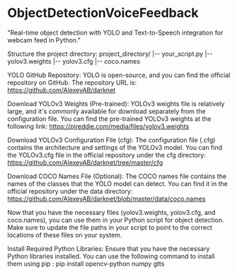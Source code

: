 # ObjectDetectionVoiceFeedback
"Real-time object detection with YOLO and Text-to-Speech integration for webcam feed in Python."

Structure the project directory:
project_directory/
|-- your_script.py
|-- yolov3.weights
|-- yolov3.cfg
|-- coco.names



YOLO GitHub Repository:
YOLO is open-source, and you can find the official repository on GitHub. The repository URL is: https://github.com/AlexeyAB/darknet

Download YOLOv3 Weights (Pre-trained):
YOLOv3 weights file is relatively large, and it's commonly available for download separately from the configuration file. You can find the pre-trained YOLOv3 weights at the following link: https://pjreddie.com/media/files/yolov3.weights

Download YOLOv3 Configuration File (cfg):
The configuration file (.cfg) contains the architecture and settings of the YOLOv3 model. You can find the YOLOv3.cfg file in the official repository under the cfg directory: https://github.com/AlexeyAB/darknet/tree/master/cfg

Download COCO Names File (Optional):
The COCO names file contains the names of the classes that the YOLO model can detect. You can find it in the official repository under the data directory: https://github.com/AlexeyAB/darknet/blob/master/data/coco.names


Now that you have the necessary files (yolov3.weights, yolov3.cfg, and coco.names), you can use them in your Python script for object detection. Make sure to update the file paths in your script to point to the correct locations of these files on your system.


Install Required Python Libraries:
Ensure that you have the necessary Python libraries installed. You can use the following command to install them using pip : pip install opencv-python numpy gtts
